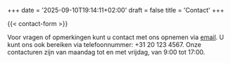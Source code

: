 +++
date = '2025-09-10T19:14:11+02:00'
draft = false
title = 'Contact'
+++

{{< contact-form >}}

Voor vragen of opmerkingen kunt u contact met ons opnemen via [email](mailto:info@xandria.nl).
U kunt ons ook bereiken via telefoonnummer: +31 20 123 4567.
Onze contacturen zijn van maandag tot en met vrijdag, van 9:00 tot 17:00.
